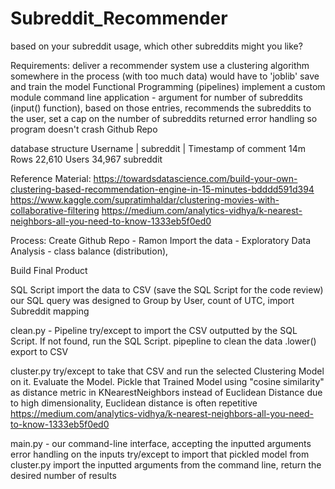# Subreddit_Recommender
based on your subreddit usage, which other subreddits might you like? 

Requirements: 
    deliver a recommender system
    use a clustering algorithm somewhere in the process (with too much data)
        would have to 'joblib' save and train the model
    Functional Programming (pipelines)
    implement a custom module
    command line application - argument for number of subreddits (input() function), based on those entries, recommends the subreddits to the user, set a cap on the number of subreddits returned
    error handling so program doesn't crash
    Github Repo

database structure
Username | subreddit | Timestamp of comment
14m Rows
22,610 Users
34,967 subreddit

Reference Material: 
https://towardsdatascience.com/build-your-own-clustering-based-recommendation-engine-in-15-minutes-bdddd591d394
https://www.kaggle.com/supratimhaldar/clustering-movies-with-collaborative-filtering
https://medium.com/analytics-vidhya/k-nearest-neighbors-all-you-need-to-know-1333eb5f0ed0


Process:
Create Github Repo - Ramon
Import the data - 
Exploratory Data Analysis - class balance (distribution), 


Build
Final Product

SQL Script
    import the data to CSV (save the SQL Script for the code review)
         our SQL query was designed to Group by User, count of UTC, 
    import Subreddit mapping <!-- https://www.youtube.com/watch?v=zvrRI0r6f2Q -->

clean.py - Pipeline
    try/except to import the CSV outputted by the SQL Script. If not found, run the SQL Script.
        pipepline to clean the data .lower()
        export to CSV
        
        
cluster.py
    try/except to take that CSV and run the selected Clustering Model on it. Evaluate the Model. Pickle that Trained Model
    using "cosine similarity" as distance metric in KNearestNeighbors instead of Euclidean Distance due to high dimensionality, Euclidean distance is often repetitive
    https://medium.com/analytics-vidhya/k-nearest-neighbors-all-you-need-to-know-1333eb5f0ed0 <!-- drop the fuzzy matching from here, but use the rest -->


main.py - our command-line interface, accepting the inputted arguments
    error handling on the inputs
    try/except to import that pickled model from cluster.py <!-- our clustered module -->
    import the inputted arguments from the command line, return the desired number of results

